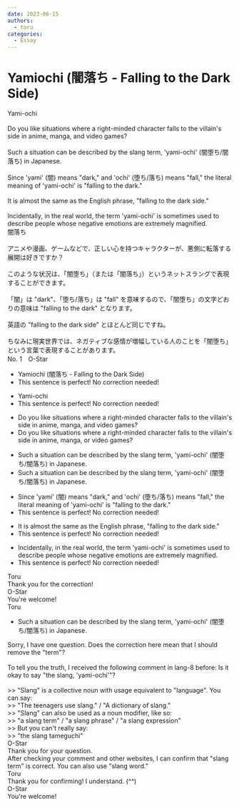 ```yaml
---
date: 2023-06-15
authors:
  - toru
categories:
  - Essay
---
```


<h1 id="subject_show">Yamiochi (闇落ち - Falling to the Dark Side)</h1>
<div class="date" hidden>Jun 15, 2023 19:34</div>
<div id="post"><div id="body_show_ori">
Yami-ochi<br/><br/>Do you like situations where a right-minded character falls to the villain's side in anime, manga, and video games?<br/><br/>Such a situation can be described by the slang term, 'yami-ochi' (闇堕ち/闇落ち) in Japanese.<br/><br/>Since 'yami' (闇) means "dark," and 'ochi' (堕ち/落ち) means "fall," the literal meaning of 'yami-ochi' is "falling to the dark."<br/><br/>It is almost the same as the English phrase, "falling to the dark side."<br/><br/>Incidentally, in the real world, the term 'yami-ochi' is sometimes used to describe people whose negative emotions are extremely magnified.
</div></div>

<!-- more -->

<div id="post_ja"><div id="body_show_mo">
闇落ち<br/><br/>アニメや漫画、ゲームなどで、正しい心を持つキャラクターが、悪側に転落する展開は好きですか？<br/><br/>このような状況は、「闇堕ち」（または「闇落ち」）というネットスラングで表現することができます。<br/><br/>「闇」は "dark"、「堕ち/落ち」は "fall" を意味するので、「闇堕ち」の文字どおりの意味は "falling to the dark" となります。<br/><br/>英語の "falling to the dark side" とほとんど同じですね。<br/><br/>ちなみに現実世界では、ネガティブな感情が増幅している人のことを「闇堕ち」という言葉で表現することがあります。
</div></div>
<div id="block"><div class="first_name"> No. 1　<span class="just_name">O-Star</span></div><div id="block2">
<ul class="correction_field">
<li class="incorrect">Yamiochi (闇落ち - Falling to the Dark Side)</li>
<li class="corrected perfect">This sentence is perfect! No correction needed!</li>
</ul>
<ul class="correction_field">
<li class="incorrect">Yami-ochi</li>
<li class="corrected perfect">This sentence is perfect! No correction needed!</li>
</ul>
<ul class="correction_field">
<li class="incorrect">Do you like situations where a right-minded character falls to the villain's side in anime, manga, and video games?</li>
<li class="corrected correct">
Do you like situations where a right-minded character falls to the villain's side in anime, manga,<span class="f_bold"> or </span>video games?
</li>
</ul>
<ul class="correction_field">
<li class="incorrect">Such a situation can be described by the slang term, 'yami-ochi' (闇堕ち/闇落ち) in Japanese.</li>
<li class="corrected correct">
Such a situation can be described by the slang<span class="f_gray"> term</span>, 'yami-ochi' (闇堕ち/闇落ち) in Japanese.
</li>
</ul>
<ul class="correction_field">
<li class="incorrect">Since 'yami' (闇) means "dark," and 'ochi' (堕ち/落ち) means "fall," the literal meaning of 'yami-ochi' is "falling to the dark."</li>
<li class="corrected perfect">This sentence is perfect! No correction needed!</li>
</ul>
<ul class="correction_field">
<li class="incorrect">It is almost the same as the English phrase, "falling to the dark side."</li>
<li class="corrected perfect">This sentence is perfect! No correction needed!</li>
</ul>
<ul class="correction_field">
<li class="incorrect">Incidentally, in the real world, the term 'yami-ochi' is sometimes used to describe people whose negative emotions are extremely magnified.</li>
<li class="corrected perfect">This sentence is perfect! No correction needed!</li>
</ul>
</div><div class="name"><span class="just_name">Toru</span><br>
Thank you for the correction!
</div>
<div class="name"><span class="just_name">O-Star</span><br>
You're welcome!
</div>
<div class="name"><span class="just_name">Toru</span><br><div class="quote_field"><ul class="correction_field">
<li class="corrected correct">
Such a situation can be described by the slang<span class="f_gray"> term</span>, 'yami-ochi' (闇堕ち/闇落ち) in Japanese.
</li>
</ul></div>
Sorry, I have one question. Does the correction here mean that I should remove the "term"?<br/><br/>To tell you the truth, I received the following comment in lang-8 before: Is it okay to say "the slang, 'yami-ochi'"?<br/><br/>&gt;&gt; "Slang" is a collective noun with usage equivalent to "language". You can say:<br/>&gt;&gt; "The teenagers use slang." / "A dictionary of slang."<br/>&gt;&gt; "Slang" can also be used as a noun modifier, like so:<br/>&gt;&gt; "a slang term" / "a slang phrase" / "a slang expression"<br/>&gt;&gt; But you can't really say:<br/>&gt;&gt; "the slang tameguchi"
</div>
<div class="name"><span class="just_name">O-Star</span><br>
Thank you for your question.<br/>After checking your comment and other websites, I can confirm that "slang term" is correct. You can also use "slang word."
</div>
<div class="name"><span class="just_name">Toru</span><br>
Thank you for confirming! I understand. (^^)
</div>
<div class="name"><span class="just_name">O-Star</span><br>
You're welcome!
</div>
</div>
